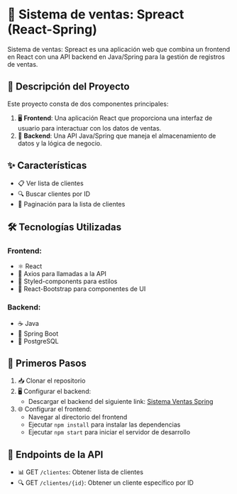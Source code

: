 # 🛒 Sistema de ventas: Spreact (React-Spring)

Sistema de ventas: Spreact es una aplicación web que combina un frontend en React con una API backend en Java/Spring para la gestión de registros de ventas.

## 🌟 Descripción del Proyecto
Este proyecto consta de dos componentes principales:

1. 🖥️ **Frontend**: Una aplicación React que proporciona una interfaz de usuario para interactuar con los datos de ventas.
2. 🚀 **Backend**: Una API Java/Spring que maneja el almacenamiento de datos y la lógica de negocio.

## ✨ Características
- 📋 Ver lista de clientes
- 🔍 Buscar clientes por ID
- 📄 Paginación para la lista de clientes

## 🛠️ Tecnologías Utilizadas

### Frontend:
  - ⚛️ React
  - 🔗 Axios para llamadas a la API
  - 💅 Styled-components para estilos
  - 🎨 React-Bootstrap para componentes de UI

### Backend:
  - ☕ Java
  - 🍃 Spring Boot
  - 🐘 PostgreSQL

## 🚀 Primeros Pasos
1. 📥 Clonar el repositorio
2. 🖥️ Configurar el backend:
   - Descargar el backend del siguiente link: [Sistema Ventas Spring](https://github.com/Daniela2-1998/sistemaventasSpring)
3. 🌐 Configurar el frontend:
   - Navegar al directorio del frontend
   - Ejecutar `npm install` para instalar las dependencias
   - Ejecutar `npm start` para iniciar el servidor de desarrollo

## 🔗 Endpoints de la API
- 📊 GET `/clientes`: Obtener lista de clientes
- 🔍 GET `/clientes/{id}`: Obtener un cliente específico por ID

